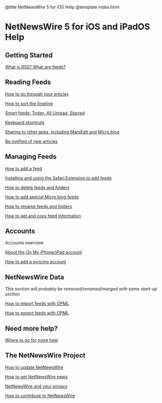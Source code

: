 @title NetNewsWire 5 for iOS Help
@template index.html

# NetNewsWire 5 for iOS and iPadOS Help

<!--

Work in progress key
--------------------

░     work has yet to begin
░▒    in progress
░▒▓   writing believed to be complete, needs revising
░▒▓█  complete

  ✶   review for suitability

-->


Getting Started
---------------

[What is RSS? What are feeds?](what-is-rss) <!--░▒▓-->


Reading Feeds
-------------

[How to go through your articles](reading-articles) <!--░-->

[How to sort the timeline](sorting-the-timeline) <!--░-->

[Smart feeds: Today, All Unread, Starred](smart-feeds) <!--░▒▓-->

[Keyboard shortcuts](keyboard-shortcuts) <!-- ✶ on iPad? -->

[Sharing to other apps, including MarsEdit and Micro.blog](sharing-articles) <!--░-->

[Be notified of new articles](notifications) <!--░-->


Managing Feeds
--------------

[How to add a feed](adding-feeds) <!--░-->

[Installing and using the Safari Extension to add feeds](safari-extension)  <!-- ✶ will there be one? -->

[How to delete feeds and folders](deleting-feeds-folders) <!--░-->

[How to add special Micro.blog feeds](micro-blog-feeds) <!--░-->

[How to rename feeds and folders](renaming-feeds) <!--░-->

[How to get and copy feed information](feed-info) <!--░-->


Accounts
--------

Accounts overview <!--░-->

[About the On My iPhone/iPad account](on-my-ios-device)<!--░-->

[How to add a syncing account](syncing-accounts)<!--░-->


NetNewsWire Data
----------------

*This section will probably be removed/renamed/merged with some start-up section*

[How to import feeds with OPML](import-opml) <!--░-->

[How to export feeds with OPML](export-opml) <!--░-->


Need more help?
---------------

[Where to go for more help](getting-more-help)  <!--░▒-->



The NetNewsWire Project
-----------------------

[How to update NetNewsWire](updating)

[How to get NetNewsWire news](netnewswire-news)

[NetNewsWire and your privacy](privacy)

[How to contribute to NetNewsWire](contributing)
